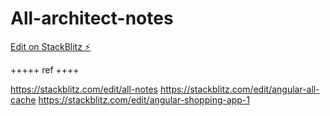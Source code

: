 # All-architect-notes

[Edit on StackBlitz ⚡️](https://stackblitz.com/edit/all-notes)



+++++
ref
++++

https://stackblitz.com/edit/all-notes
https://stackblitz.com/edit/angular-all-cache
https://stackblitz.com/edit/angular-shopping-app-1
